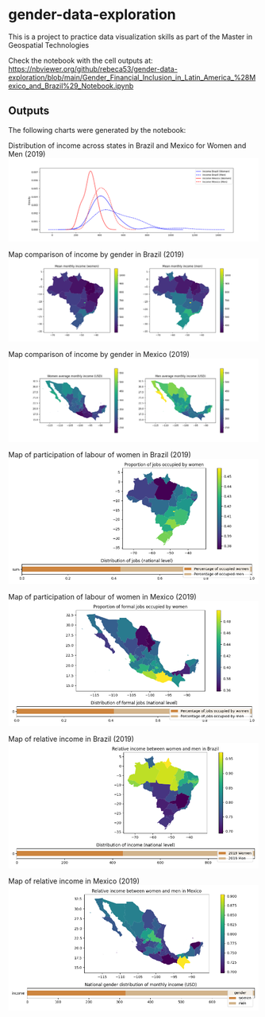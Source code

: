 # gender-data-exploration
This is a project to practice data visualization skills as part of the Master in Geospatial Technologies

Check the notebook with the cell outputs at: https://nbviewer.org/github/rebeca53/gender-data-exploration/blob/main/Gender_Financial_Inclusion_in_Latin_America_%28Mexico_and_Brazil%29_Notebook.ipynb

## Outputs
The following charts were generated by the notebook:

Distribution of income across states in Brazil and Mexico for Women and Men (2019)\
<img src="./outputs/Distribution of income across states in Brazil and Mexico for Women and Men (2019).png" alt="image_name png" />
  
Map comparison of income by gender in Brazil (2019)
<img src="./outputs/Map comparison of income by gender in Brazil (2019).png" alt="image_name png" />

Map comparison of income by gender in Mexico (2019)
<img src="./outputs/Map comparison of income by gender in Mexico (2019).png" alt="Map comparison of income by gender in Mexico (2019)" />

Map of participation of labour of women in Brazil (2019)
<img src="./outputs/Map of participation of labour of women in Brazil (2019).png" alt="Map of participation of labour of women in Brazil (2019)" />

Map of participation of labour of women in Mexico (2019)
<img src="./outputs/Map of participation of labour of women in Mexico (2019).png" alt="Map of participation of labour of women in Mexico (2019)" />

Map of relative income in Brazil (2019)
<img src="./outputs/Map of relative income in Brazil (2019).png" alt="Map of relative income in Brazil (2019)" />

Map of relative income in Mexico (2019)
<img src="./outputs/Map of relative income in Mexico (2019).png" alt="Map of relative income in Mexico (2019)" />

